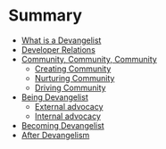 # Summary

* [What is a Devangelist](what-is-a-devangelist/index.md)
* [Developer Relations](developer-relations/index.md)
* [Community, Community, Community](community-community-community/index.md)
  * [Creating Community]()
  * [Nurturing Community]()
  * [Driving Community]()
* [Being Devangelist](being-devangelist/index.md)
  * [External advocacy](being-devangelist/external-advocacy.md)
  * [Internal advocacy](being-devangelist/internal-advocacy.md)
* [Becoming Devangelist](becoming-devangelist/index.md)
* [After Devangelism](after-devangelism/index.md)
